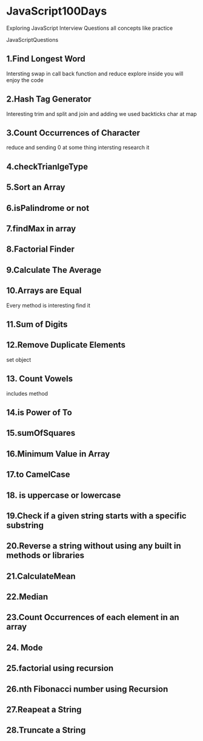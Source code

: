 # JavaScript100Days
Exploring JavaScript Interview Questions all concepts like practice 


JavaScriptQuestions
## 1.Find Longest Word
 Intersting swap in call back function and reduce explore inside you will enjoy the code 
## 2.Hash Tag Generator
 Interesting trim and split and join and adding we used backticks char at map 
## 3.Count Occurrences of Character
 reduce and sending 0 at some thing intersting research it 
## 4.checkTrianlgeType 
## 5.Sort an Array
## 6.isPalindrome or not
## 7.findMax in array
## 8.Factorial Finder
## 9.Calculate The Average
## 10.Arrays are Equal 
Every method is interesting find it 
## 11.Sum of Digits
## 12.Remove Duplicate Elements
 set object 
 ## 13. Count Vowels
  includes method
  ## 14.is Power of To
  ## 15.sumOfSquares
  ## 16.Minimum Value in Array
  ## 17.to CamelCase
  ## 18. is uppercase or lowercase
  ## 19.Check if a given string starts with a specific substring
  ## 20.Reverse a string without using any built in methods or libraries 
  ## 21.CalculateMean
  ## 22.Median
  ## 23.Count Occurrences of each element in an array
  ## 24. Mode
  ## 25.factorial using recursion
  ## 26.nth Fibonacci number using Recursion
  ## 27.Reapeat a String 
  ## 28.Truncate a String
  